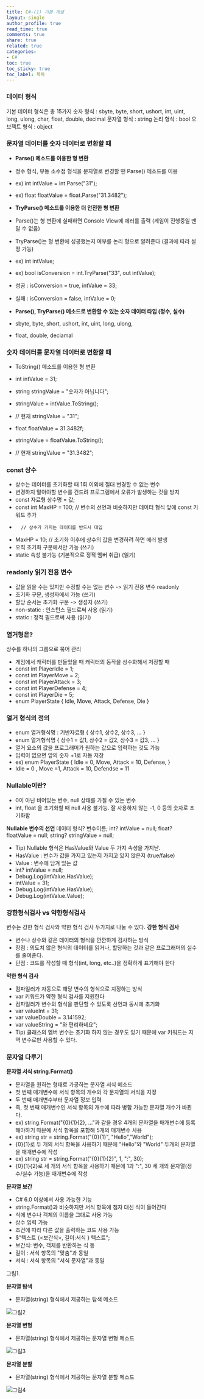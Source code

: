 ```yaml
---
title: C#-(1) 기본 개념
layout: single
author_profile: true
read_time: true
comments: true
share: true
related: true
categories:
- C#
toc: true
toc_sticky: true
toc_label: 목차
---
```



### 데이터 형식
기본 데이터 형식은 총 15가지
숫자 형식 : sbyte, byte, short, ushort, int, uint, long, ulong, char, float, double, decimal
문자열 형식 : string
논리 형식 : bool 
오브젝트 형식 : object

### 문자열 데이터를 숫자 데이터로 변환할 때
- **Parse() 메소드를 이용한 형 변환**
- 정수 형식, 부동 소수점 형식을 문자열로 변경할 땐 Parse() 메소드를 이용
- ex) int intValue = int.Parse("31");
- ex) float floatValue = float.Parse("31.3482");

- **TryParse() 메소드를 이용한 더 안전한 형 변환**
- Parse()는 형 변환에 실패하면 Console View에 에러를 출력 (게임이 진행중일 땐 알 수 없음)
- TryParse()는 형 변환에 성공했는지 여부를 논리 형으로 알려준다 (결과에 따라 설정 가능)
- ex) int intValue;
- ex) bool isConversion = int.TryParse("33", out intValue); 
- 성공 : isConversion = true, intValue = 33;
- 실패 : isConversion = false, intValue = 0;

- **Parse(), TryParse() 메소드로 변환할 수 있는 숫자 데이터 타입 (정수, 실수)**
- sbyte, byte, short, ushort, int, uint, long, ulong,
- float, double, deciamal

### 숫자 데이터를 문자열 데이터로 변환할 때
- ToString() 메소드를 이용한 형 변환
- int intValue = 31;
- string stringValue = "숫자가 아닙니다";
- stringValue = intValue.ToString();
- // 현재 stringValue = "31";

- float floatValue = 31.3482f;
- stringValue = floatValue.ToString();
- // 현재 stringValue = "31.3482";

### const 상수
- 상수는 데이터를 초기화할 때 1회 이외에 절대 변경할 수 없는 변수
- 변경하지 말아야할 변수를 건드려 프로그램에서 오류가 발생하는 것을 방지
- const 자료형 상수명 = 값;
- const int MaxHP = 100; // 변수의 선언과 비슷하지만 데이터 형식 앞에 const 키워드 추가
-       // 상수가 가지는 데이터를 반드시 대입
- MaxHP = 10;    // 초기화 이후에 상수의 값을 변경하려 하면 에러 발생
- 오직 초기화 구문에서만 가능 (쓰기)
- static 속성 불가능 (기본적으로 정적 멤버 취급) (읽기)


### readonly 읽기 전용 변수
- 값을 읽을 수는 있지만 수정할 수는 없는 변수 -> 읽기 전용 변수 readonly
- 초기화 구문, 생성자에서 가능 (쓰기)
- 할당 순서는 초기화 구문 -> 생성자 (쓰기)
- non-static : 인스턴스 필드로써 사용 (읽기)
- static : 정적 필드로써 사용 (읽기)

### 열거형은?
상수를 하나의 그룹으로 묶어 관리
- 게임에서 캐릭터를 만들었을 때 캐릭터의 동작을 상수화해서 저장할 때
- const int PlayerIdle = 1;
- const int PlayerMove = 2;
- const int PlayerAttack = 3;
- const int PlayerDefense = 4;
- const int PlayerDie = 5;
- enum PlayerState { Idle, Move, Attack, Defense, Die }

### 열거 형식의 정의
- enum 열거형식명 : 기반자료형 { 상수1, 상수2, 상수3, ... } 
- enum 열거형식명 { 상수1 = 값1, 상수2 = 값2, 상수3 = 값3, ... }
- 열거 요소의 값을 프로그래머가 원하는 값으로 입력하는 것도 가능
- 입력이 없으면 앞의 숫자 +1로 자동 저장
- ex) enum PlayerState { Idle = 0, Move, Attack = 10, Defense, }
- Idle = 0 , Move =1, Attack = 10, Defendse = 11

### Nullable이란?
- 0이 아닌 비어있는 변수, null 상태를 가질 수 있는 변수
- int, float 을 초기화할 때 null 사용 불가능. 잘 사용하지 않는 -1, 0 등의 숫자로 초기화함

**Nullable 변수의 선언**
데이터 형식? 변수이름;
int? intValue = null;
float? floatValue = null;
string? stringValue = null;
- Tip) Nullable 형식은 HasValue와 Value 두 가지 속성을 가지낟.
- HasValue : 변수가 값을 가지고 있는지 가지고 있지 않은지 (true/false)
- Value : 변수에 담겨 있는 값
- int? intValue = null;
- Debug.Log(intValue.HasValue);
- intValue = 31;
- Debug.Log(intValue.HasValue);
- Debug.Log(intValue.Value);

### 강한형식검사 vs 약한형식검사
변수는 강한 형식 검사와 약한 형식 검사 두가지로 나눌 수 있다.
**강한 형식 검사**
- 변수나 상수와 같은 데이터의 형식을 깐깐하게 검사하는 방식
- 장점 : 의도치 않은 형식의 데이터를 읽거나, 할당하는 것과 같은 프로그래머의 실수를 줄여준다.
- 단점 : 코드를 작성할 때 형식(int, long, etc..)을 정확하게 표기해야 한다

**약한 형식 검사**
-  컴파일러가 자동으로 해당 변수의 형식으로 지정하는 방식
- var 키워드가 약한 형식 검사를 지원한다
- 컴파일러가 변수의 형식을 판단할 수 있도록 선언과 동시에 초기화
- var valueInt = 31;
- var valueDouble = 3.141592;
- var valueString = "와 편리하네요";
- Tip) 클래스의 멤버 변수는 초기화 하지 않는 경우도 있기 때문에 var 키워드는 지역 변수로만 사용할 수 있다.

### 문자열 다루기
**문자열 서식 string.Format()**
- 문자열을 원하는 형태로 가공하는 문자열 서식 메소드
- 첫 번째 매개변수에 서식 항목의 개수와 각 문자열의 서식을 지정
- 두 번째 매개변수부터 문자열 정보 입력
- 즉, 첫 번째 매개변수인 서식 항목의 개수에 따라 병합 가능한 문자열 개수가 바뀐다.
- ex) string.Format("{0}{1}{2}, ..."과 같을 경우 4개의 문자열을 매개변수에 등록해야하기 때문에 서식
항목을 포함해 5개의 매개변수 사용
- ex) string str = string.Format("{0}{1}", "Hello","World");
- {0}{1}로 두 개의 서식 항목을 사용하기 때문에 "Hello"와 "World" 두개의 문자열을 매개변수에 작성
- ex) string str = string.Format("{0}{1}{2}", 1, ":", 30);
- {0}{1}{2}로 세 개의 서식 항목을 사용하기 때문에 1과 ":", 30 세 개의 문자열(정수/실수 가능)을 매개변수에 작성

**문자열 보간**
- C# 6.0 이상에서 사용 가능한 기능
- string.Format()과 비슷하지만 서식 항목에 첨자 대신 식이 들어간다
- 식에 변수나 객체의 이름을 그대로 사용 가능
- 상수 입력 가능
- 조건에 따라 다른 값을 출력하는 코드 사용 가능
- $"텍스트 {<보간식>, 길이:서식 } 텍스트";
- 보간식: 변수, 객체를 반환하는 식 등
- 길이 : 서식 항목의 "맞춤"과 동일
- 서식 : 서식 항목의 "서식 문자열"과 동일

그림1.

**문자열 탐색**
- 문자열(string) 형식에서 제공하는 탐색 메소드

![그림2](https://user-images.githubusercontent.com/37354978/121843953-2b0e4300-cd1e-11eb-84f7-a5d05908f88d.png)

**문자열 변형**
- 문자열(string) 형식에서 제공하는 문자열 변형 메소드

![그림3](https://user-images.githubusercontent.com/37354978/121844384-de773780-cd1e-11eb-849b-27f00ddc3cac.png)

**문자열 분할**
- 문자열(string) 형식에서 제공하는 문자열 분할 메소드

![그림4](https://user-images.githubusercontent.com/37354978/121844724-59405280-cd1f-11eb-8936-0e536fb80463.png)








